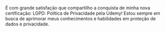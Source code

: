 É com grande satisfação que compartilho a conquista de minha nova certificação: LGPD: Política de Privacidade pela Udemy! Estou sempre em busca de aprimorar meus conhecimentos e habilidades em proteção de dados e privacidade.






